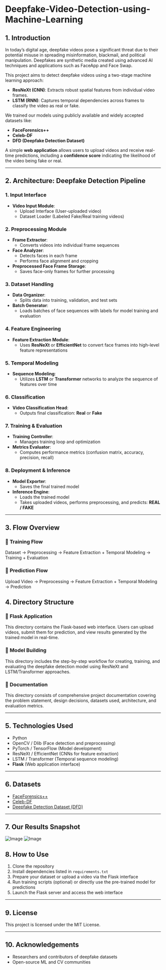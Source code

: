 # Deepfake-Video-Detection-using-Machine-Learning

## 1. Introduction

In today’s digital age, deepfake videos pose a significant threat due to their potential misuse in spreading misinformation, blackmail, and political manipulation. Deepfakes are synthetic media created using advanced AI techniques and applications such as FaceApp and Face Swap.

This project aims to detect deepfake videos using a two-stage machine learning approach:
- **ResNeXt (CNN)**: Extracts robust spatial features from individual video frames.
- **LSTM (RNN)**: Captures temporal dependencies across frames to classify the video as real or fake.

We trained our models using publicly available and widely accepted datasets like:
- **FaceForensics++**
- **Celeb-DF**
- **DFD (Deepfake Detection Dataset)**

A simple **web application** allows users to upload videos and receive real-time predictions, including a **confidence score** indicating the likelihood of the video being fake or real.

---

## 2. Architecture: Deepfake Detection Pipeline

### 1. **Input Interface**
- **Video Input Module**:
  - Upload Interface (User-uploaded video)
  - Dataset Loader (Labeled Fake/Real training videos)

### 2. **Preprocessing Module**
- **Frame Extractor**:
  - Converts videos into individual frame sequences
- **Face Analyzer**:
  - Detects faces in each frame
  - Performs face alignment and cropping
- **Preprocessed Face Frame Storage**:
  - Saves face-only frames for further processing

### 3. **Dataset Handling**
- **Data Organizer**:
  - Splits data into training, validation, and test sets
- **Batch Generator**:
  - Loads batches of face sequences with labels for model training and evaluation

### 4. **Feature Engineering**
- **Feature Extraction Module**:
  - Uses **ResNeXt** or **EfficientNet** to convert face frames into high-level feature representations

### 5. **Temporal Modeling**
- **Sequence Modeling**:
  - Utilizes **LSTM** or **Transformer** networks to analyze the sequence of features over time

### 6. **Classification**
- **Video Classification Head**:
  - Outputs final classification: **Real** or **Fake**

### 7. **Training & Evaluation**
- **Training Controller**:
  - Manages training loop and optimization
- **Metrics Evaluator**:
  - Computes performance metrics (confusion matrix, accuracy, precision, recall)

### 8. **Deployment & Inference**
- **Model Exporter**:
  - Saves the final trained model
- **Inference Engine**:
  - Loads the trained model
  - Takes uploaded videos, performs preprocessing, and predicts: **REAL / FAKE**

---

## 3. Flow Overview
### 🔁 **Training Flow**
Dataset → Preprocessing → Feature Extraction + Temporal Modeling → Training + Evaluation
### 📡 **Prediction Flow**
Upload Video → Preprocessing → Feature Extraction + Temporal Modeling → Prediction

## 4. Directory Structure
### 🔹 **Flask Application**
This directory contains the Flask-based web interface. Users can upload videos, submit them for prediction, and view results generated by the trained model in real-time.

### 🔹 **Model Building**
This directory includes the step-by-step workflow for creating, training, and evaluating the deepfake detection model using ResNeXt and LSTM/Transformer approaches.

### 🔹 **Documentation**
This directory consists of comprehensive project documentation covering the problem statement, design decisions, datasets used, architecture, and evaluation metrics.

---

## 5. Technologies Used
- Python
- OpenCV / Dlib (Face detection and preprocessing)
- PyTorch / TensorFlow (Model development)
- ResNeXt / EfficientNet (CNNs for feature extraction)
- LSTM / Transformer (Temporal sequence modeling)
- **Flask** (Web application interface)

---

## 6. Datasets
- [FaceForensics++](https://github.com/ondyari/FaceForensics)
- [Celeb-DF](https://github.com/yuezunli/Celeb-DF)
- [Deepfake Detection Dataset (DFD)](https://ai.googleblog.com/2019/09/contributing-data-to-deepfake-detection.html)

---
## 7. Our Results Snapshot
![Image](https://github.com/user-attachments/assets/0f6d6d0f-70b3-4e85-ae58-faf220f04e9d)
![Image](https://github.com/user-attachments/assets/550f86ba-cc13-4d98-b102-b12aff5f3011)

## 8. How to Use
1. Clone the repository
2. Install dependencies listed in `requirements.txt`
3. Prepare your dataset or upload a video via the Flask interface
4. Run training scripts (optional) or directly use the pre-trained model for predictions
5. Launch the Flask server and access the web interface

---

## 9. License
This project is licensed under the MIT License.

---

## 10. Acknowledgements
- Researchers and contributors of deepfake datasets
- Open-source ML and CV communities

